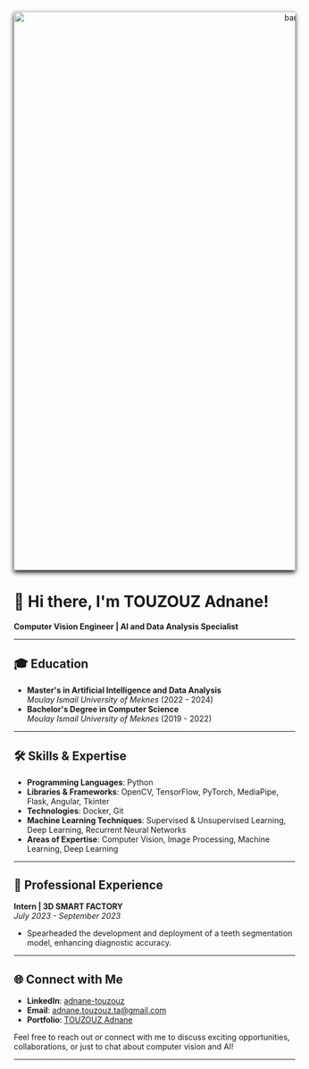 <p align="center">
  <img src="https://github.com/user-attachments/assets/f387243e-b59a-49a0-87b3-0bfa27eda6b9" alt="banner" width="1000px" style="box-shadow: 0 4px 8px rgba(0, 0, 0, 0.9);" />
</p>

# 👋 **Hi there, I'm TOUZOUZ Adnane!**  
**Computer Vision Engineer | AI and Data Analysis Specialist**

---

## 🎓 **Education**  
- **Master's in Artificial Intelligence and Data Analysis**  
  *Moulay Ismail University of Meknes* (2022 - 2024)  
- **Bachelor's Degree in Computer Science**  
  *Moulay Ismail University of Meknes* (2019 - 2022)

---

## 🛠 **Skills & Expertise**  
- **Programming Languages**: Python  
- **Libraries & Frameworks**: OpenCV, TensorFlow, PyTorch, MediaPipe, Flask, Angular, Tkinter  
- **Technologies**: Docker, Git
- **Machine Learning Techniques**: Supervised & Unsupervised Learning, Deep Learning, Recurrent Neural Networks  
- **Areas of Expertise**: Computer Vision, Image Processing, Machine Learning, Deep Learning  

---

## 💼 **Professional Experience**  
**Intern | 3D SMART FACTORY**  
*July 2023 - September 2023*  
- Spearheaded the development and deployment of a teeth segmentation model, enhancing diagnostic accuracy.

---

## 🌐 **Connect with Me**  
- **LinkedIn**: [adnane-touzouz](https://www.linkedin.com/in/adnane-touzouz/)  
- **Email**: [adnane.touzouz.ta@gmail.com](mailto:adnane.touzouz.ta@gmail.com)
- **Portfolio**: [TOUZOUZ Adnane](https://touzouz-adnane.github.io/TOUZOUZ-Adnane/) 

Feel free to reach out or connect with me to discuss exciting opportunities, collaborations, or just to chat about computer vision and AI!

---
